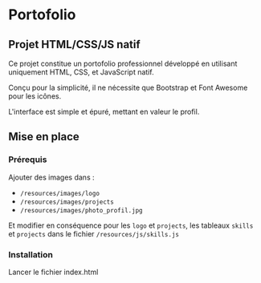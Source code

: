 # Portofolio

## Projet HTML/CSS/JS natif

Ce projet constitue un portofolio professionnel développé en utilisant uniquement HTML, CSS, et JavaScript natif.

Conçu pour la simplicité, il ne nécessite que Bootstrap et Font Awesome pour les icônes.

L'interface est simple et épuré, mettant en valeur le profil.

## Mise en place

### Prérequis

Ajouter des images dans :
- `/resources/images/logo`
- `/resources/images/projects`
- `/resources/images/photo_profil.jpg`

Et modifier en conséquence pour les `logo` et `projects`, les tableaux `skills` et `projects` dans le fichier `/resources/js/skills.js`

### Installation

Lancer le fichier index.html